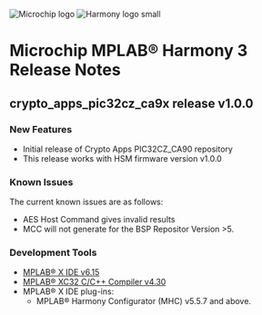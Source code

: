 
![Microchip logo](https://raw.githubusercontent.com/wiki/Microchip-MPLAB-Harmony/Microchip-MPLAB-Harmony.github.io/images/microchip_logo.png)
![Harmony logo small](https://raw.githubusercontent.com/wiki/Microchip-MPLAB-Harmony/Microchip-MPLAB-Harmony.github.io/images/microchip_mplab_harmony_logo_small.png)

# Microchip MPLAB® Harmony 3 Release Notes

## crypto_apps_pic32cz_ca9x release v1.0.0

### New Features
- Initial release of Crypto Apps PIC32CZ_CA90 repository
- This release works with HSM firmware version v1.0.0

### Known Issues

The current known issues are as follows:
 - AES Host Command gives invalid results
 - MCC will not generate for the BSP Repositor Version >5.

### Development Tools

* [MPLAB® X IDE v6.15](https://www.microchip.com/mplab/mplab-x-ide)
* [MPLAB® XC32 C/C++ Compiler v4.30](https://www.microchip.com/mplab/compilers)
* MPLAB® X IDE plug-ins:
    * MPLAB® Harmony Configurator (MHC) v5.5.7 and above.
